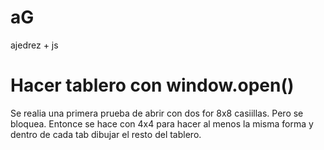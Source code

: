 # aG
ajedrez + js

# Hacer tablero con window.open()
Se realia una primera prueba de abrir con dos for 8x8 casiillas. Pero se bloquea.
Entonce se hace con 4x4 para hacer al menos la misma forma y dentro de cada tab dibujar el resto del tablero.

